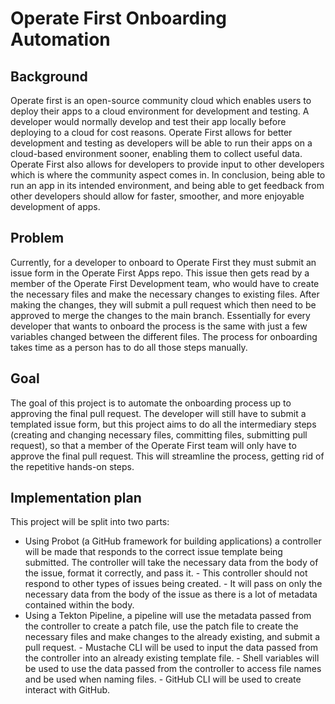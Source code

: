 # Operate First Onboarding Automation

## Background

Operate first is an open-source community cloud which enables users to deploy their apps to a cloud environment for development and testing. A developer would normally develop and test their app locally before deploying to a cloud for cost reasons. Operate First allows for better development and testing as developers will be able to run their apps on a cloud-based environment sooner, enabling them to collect useful data. Operate First also allows for developers to provide input to other developers which is where the community aspect comes in. In conclusion, being able to run an app in its intended environment, and being able to get feedback from other developers should allow for faster, smoother, and more enjoyable development of apps.

## Problem

Currently, for a developer to onboard to Operate First they must submit an issue form in the Operate First Apps repo. This issue then gets read by a member of the Operate First Development team, who would have to create the necessary files and make the necessary changes to existing files. After making the changes, they will submit a pull request which then need to be approved to merge the changes to the main branch. Essentially for every developer that wants to onboard the process is the same with just a few variables changed between the different files. The process for onboarding takes time as a person has to do all those steps manually.

## Goal

The goal of this project is to automate the onboarding process up to approving the final pull request. The developer will still have to submit a templated issue form, but this project aims to do all the intermediary steps (creating and changing necessary files, committing files, submitting pull request), so that a member of the Operate First team will only have to approve the final pull request. This will streamline the process, getting rid of the repetitive hands-on steps.

## Implementation plan

This project will be split into two parts:

-    Using Probot (a GitHub framework for building applications) a controller will be made that responds to the correct issue template being submitted. The    controller will take the necessary data from the body of the issue, format it correctly, and pass it.
    - This controller should not respond to other types of issues being created.
    - It will pass on only the necessary data from the body of the issue as there is a lot of metadata contained within the body.
-    Using a Tekton Pipeline, a pipeline will use the metadata passed from the controller to create a patch file, use the patch file to create the necessary   files and make changes to the already existing, and submit a pull request.
    - Mustache CLI will be used to input the data passed from the controller into an already existing template file.
    - Shell variables will be used to use the data passed from the controller to access file names and be used when naming files.
    - GitHub CLI will be used to create interact with GitHub.
